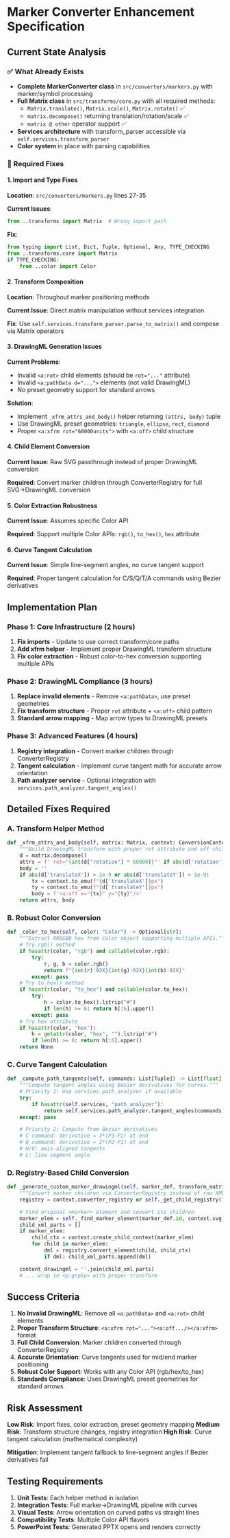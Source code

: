 # Marker Converter Enhancement Specification

## Current State Analysis

### ✅ What Already Exists
- **Complete MarkerConverter class** in `src/converters/markers.py` with marker/symbol processing
- **Full Matrix class** in `src/transforms/core.py` with all required methods:
  - `Matrix.translate()`, `Matrix.scale()`, `Matrix.rotate()` ✅
  - `matrix.decompose()` returning translation/rotation/scale ✅
  - `matrix @ other` operator support ✅
- **Services architecture** with transform_parser accessible via `self.services.transform_parser`
- **Color system** in place with parsing capabilities

### 🔧 Required Fixes

#### 1. Import and Type Fixes
**Location**: `src/converters/markers.py` lines 27-35

**Current Issues**:
```python
from ..transforms import Matrix  # Wrong import path
```

**Fix**:
```python
from typing import List, Dict, Tuple, Optional, Any, TYPE_CHECKING
from ..transforms.core import Matrix
if TYPE_CHECKING:
    from ..color import Color
```

#### 2. Transform Composition
**Location**: Throughout marker positioning methods

**Current Issue**: Direct matrix manipulation without services integration

**Fix**: Use `self.services.transform_parser.parse_to_matrix()` and compose via Matrix operators

#### 3. DrawingML Generation Issues
**Current Problems**:
- Invalid `<a:rot>` child elements (should be `rot="..."` attribute)
- Invalid `<a:pathData d="...">` elements (not valid DrawingML)
- No preset geometry support for standard arrows

**Solution**:
- Implement `_xfrm_attrs_and_body()` helper returning `(attrs, body)` tuple
- Use DrawingML preset geometries: `triangle`, `ellipse`, `rect`, `diamond`
- Proper `<a:xfrm rot="60000units">` with `<a:off>` child structure

#### 4. Child Element Conversion
**Current Issue**: Raw SVG passthrough instead of proper DrawingML conversion

**Required**: Convert marker children through ConverterRegistry for full SVG→DrawingML conversion

#### 5. Color Extraction Robustness
**Current Issue**: Assumes specific Color API

**Required**: Support multiple Color APIs: `rgb()`, `to_hex()`, `hex` attribute

#### 6. Curve Tangent Calculation
**Current Issue**: Simple line-segment angles, no curve tangent support

**Required**: Proper tangent calculation for C/S/Q/T/A commands using Bezier derivatives

## Implementation Plan

### Phase 1: Core Infrastructure (2 hours)
1. **Fix imports** - Update to use correct transform/core paths
2. **Add xfrm helper** - Implement proper DrawingML transform structure
3. **Fix color extraction** - Robust color-to-hex conversion supporting multiple APIs

### Phase 2: DrawingML Compliance (3 hours)
1. **Replace invalid elements** - Remove `<a:pathData>`, use preset geometries
2. **Fix transform structure** - Proper `rot` attribute + `<a:off>` child pattern
3. **Standard arrow mapping** - Map arrow types to DrawingML presets

### Phase 3: Advanced Features (4 hours)
1. **Registry integration** - Convert marker children through ConverterRegistry
2. **Tangent calculation** - Implement curve tangent math for accurate arrow orientation
3. **Path analyzer service** - Optional integration with `services.path_analyzer.tangent_angles()`

## Detailed Fixes Required

### A. Transform Helper Method
```python
def _xfrm_attrs_and_body(self, matrix: Matrix, context: ConversionContext) -> Tuple[str, str]:
    """Build DrawingML transform with proper rot attribute and off child."""
    d = matrix.decompose()
    attrs = f' rot="{int(d["rotation"] * 60000)}"' if abs(d['rotation']) > 1e-9 else ''
    body = ''
    if abs(d['translateX']) > 1e-9 or abs(d['translateY']) > 1e-9:
        tx = context.to_emu(f"{d['translateX']}px")
        ty = context.to_emu(f"{d['translateY']}px")
        body = f'<a:off x="{tx}" y="{ty}"/>'
    return attrs, body
```

### B. Robust Color Conversion
```python
def _color_to_hex(self, color: "Color") -> Optional[str]:
    """Extract RRGGBB hex from Color object supporting multiple APIs."""
    # Try rgb() method
    if hasattr(color, "rgb") and callable(color.rgb):
        try:
            r, g, b = color.rgb()
            return f"{int(r):02X}{int(g):02X}{int(b):02X}"
        except: pass
    # Try to_hex() method
    if hasattr(color, "to_hex") and callable(color.to_hex):
        try:
            h = color.to_hex().lstrip("#")
            if len(h) >= 6: return h[:6].upper()
        except: pass
    # Try hex attribute
    if hasattr(color, "hex"):
        h = getattr(color, "hex", "").lstrip("#")
        if len(h) >= 6: return h[:6].upper()
    return None
```

### C. Curve Tangent Calculation
```python
def _compute_path_tangents(self, commands: List[Tuple]) -> List[float]:
    """Compute tangent angles using Bezier derivatives for curves."""
    # Priority 1: Use services.path_analyzer if available
    try:
        if hasattr(self.services, "path_analyzer"):
            return self.services.path_analyzer.tangent_angles(commands)
    except: pass

    # Priority 2: Compute from Bezier derivatives
    # C command: derivative = 3*(P3-P2) at end
    # Q command: derivative = 2*(P2-P1) at end
    # H/V: axis-aligned tangents
    # L: line segment angle
```

### D. Registry-Based Child Conversion
```python
def _generate_custom_marker_drawingml(self, marker_def, transform_matrix, color, context):
    """Convert marker children via ConverterRegistry instead of raw XML."""
    registry = context.converter_registry or self._get_child_registry()

    # Find original <marker> element and convert its children
    marker_elem = self._find_marker_element(marker_def.id, context.svg_root)
    child_xml_parts = []
    if marker_elem:
        child_ctx = context.create_child_context(marker_elem)
        for child in marker_elem:
            dml = registry.convert_element(child, child_ctx)
            if dml: child_xml_parts.append(dml)

    content_drawingml = ''.join(child_xml_parts)
    # ... wrap in <p:grpSp> with proper transform
```

## Success Criteria

1. **No Invalid DrawingML**: Remove all `<a:pathData>` and `<a:rot>` child elements
2. **Proper Transform Structure**: `<a:xfrm rot="..."><a:off.../></a:xfrm>` format
3. **Full Child Conversion**: Marker children converted through ConverterRegistry
4. **Accurate Orientation**: Curve tangents used for mid/end marker positioning
5. **Robust Color Support**: Works with any Color API (rgb/hex/to_hex)
6. **Standards Compliance**: Uses DrawingML preset geometries for standard arrows

## Risk Assessment

**Low Risk**: Import fixes, color extraction, preset geometry mapping
**Medium Risk**: Transform structure changes, registry integration
**High Risk**: Curve tangent calculation (mathematical complexity)

**Mitigation**: Implement tangent fallback to line-segment angles if Bezier derivatives fail

## Testing Requirements

1. **Unit Tests**: Each helper method in isolation
2. **Integration Tests**: Full marker→DrawingML pipeline with curves
3. **Visual Tests**: Arrow orientation on curved paths vs straight lines
4. **Compatibility Tests**: Multiple Color API flavors
5. **PowerPoint Tests**: Generated PPTX opens and renders correctly